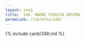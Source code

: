 ```yaml
---
layout: song
title:  248. MADRE FIDUCIA NOSTRA
permalink: /libretto/248/
---
```

{% include canti/248.md %}   